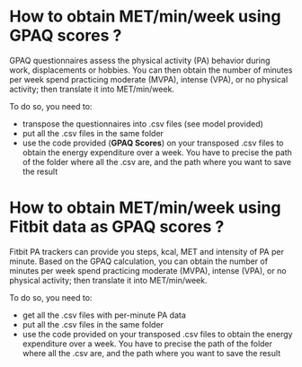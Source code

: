 # How to obtain MET/min/week using GPAQ scores ?
GPAQ questionnaires assess the physical activity (PA) behavior during work, displacements or hobbies.
You can then obtain the number of minutes per week spend practicing moderate (MVPA), intense (VPA), or no physical activity; then translate it into MET/min/week.  
  
To do so, you need to:
* transpose the questionnaires into .csv files (see model provided)
* put all the .csv files in the same folder
* use the code provided (**GPAQ Scores**) on your transposed .csv files to obtain the energy expenditure over a week. You have to precise the path of the folder where all the .csv are, and the path where you want to save the result

# How to obtain MET/min/week using Fitbit data as GPAQ scores ?
Fitbit PA trackers can provide you steps, kcal, MET and intensity of PA per minute. Based on the GPAQ calculation, you can obtain the number of minutes per week spend practicing moderate (MVPA), intense (VPA), or no physical activity; then translate it into MET/min/week.  
  
To do so, you need to:
* get all the .csv files with per-minute PA data
* put all the .csv files in the same folder
* use the code provided on your transposed .csv files to obtain the energy expenditure over a week. You have to precise the path of the folder where all the .csv are, and the path where you want to save the result
